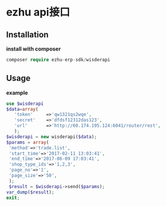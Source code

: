 # ezhu api接口

## Installation

**install with composer**
```php
composer require ezhu-erp-sdk/wisderapi
```

## Usage
**example**

```php
use $wisderapi
$data=array(
   'token'     =>'qw1321qs2wqe',
   'secret'    =>'dfdsf12312das123',
   'url'       =>'http://60.174.195.124:6041/router/rest',
   );
$wisderapi = new wisderapi($data);
$params = array(
 'method'=>'trade.list',
 'start_time'=>'2017-02-11 13:03:41',
 'end_time'=>'2017-06-09 17:03:41',
 'shop_type_ids'=>'1,2,3',
 'page_no'=>'1',
 'page_size'=>'50',
 );
 $result = $wisderapi->send($params);
var_dump($result);
exit;
```

